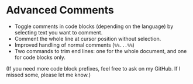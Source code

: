 # Advanced Comments

- Toggle comments in code blocks (depending on the language) by selecting text you want to comment.
- Comment the whole line at cursor position without selection.
- Improved handling of normal comments (`%%...%%`)
- Two commands to trim end lines: one for the whole document, and one for code blocks only.

(If you need more code block prefixes, feel free to ask on my GitHub. If I missed some, please let me know.)

